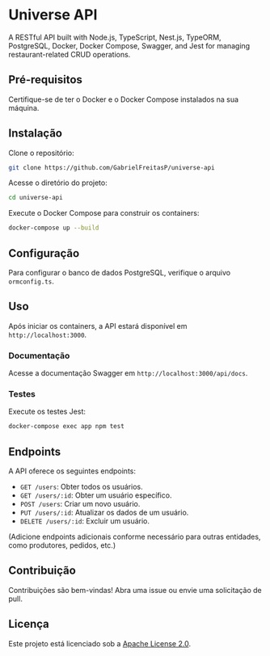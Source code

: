 # Universe API

A RESTful API built with Node.js, TypeScript, Nest.js, TypeORM, PostgreSQL, Docker, Docker Compose, Swagger, and Jest for managing restaurant-related CRUD operations.

## Pré-requisitos

Certifique-se de ter o Docker e o Docker Compose instalados na sua máquina.

## Instalação

Clone o repositório:

```bash
git clone https://github.com/GabrielFreitasP/universe-api
```

Acesse o diretório do projeto:

```bash
cd universe-api
```

Execute o Docker Compose para construir os containers:

```bash
docker-compose up --build
```

## Configuração

Para configurar o banco de dados PostgreSQL, verifique o arquivo `ormconfig.ts`.

## Uso

Após iniciar os containers, a API estará disponível em `http://localhost:3000`.

### Documentação

Acesse a documentação Swagger em `http://localhost:3000/api/docs`.

### Testes

Execute os testes Jest:

```bash
docker-compose exec app npm test
```

## Endpoints

A API oferece os seguintes endpoints:

- `GET /users`: Obter todos os usuários.
- `GET /users/:id`: Obter um usuário específico.
- `POST /users`: Criar um novo usuário.
- `PUT /users/:id`: Atualizar os dados de um usuário.
- `DELETE /users/:id`: Excluir um usuário.

(Adicione endpoints adicionais conforme necessário para outras entidades, como produtores, pedidos, etc.)

## Contribuição

Contribuições são bem-vindas! Abra uma issue ou envie uma solicitação de pull.

## Licença

Este projeto está licenciado sob a [Apache License 2.0](LICENSE).
